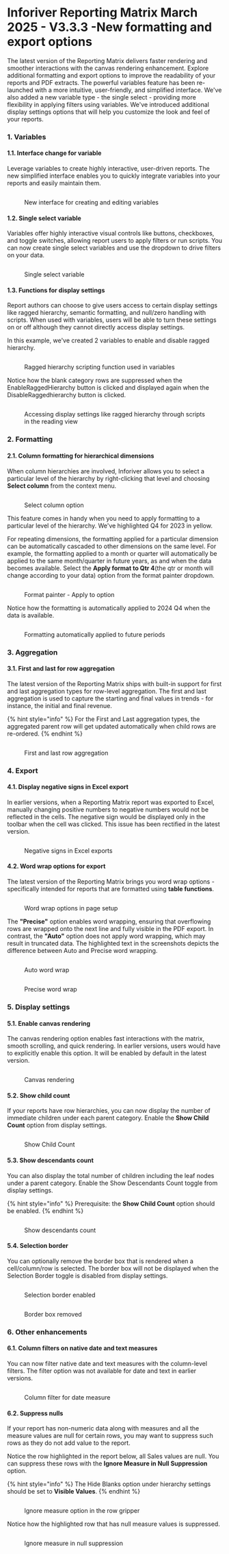 # Inforiver Reporting Matrix March 2025 - V3.3.3 -New formatting and export options

The latest version of the Reporting Matrix delivers faster rendering and smoother interactions with the canvas rendering enhancement. Explore additional formatting and export options to improve the readability of your reports and PDF extracts. The powerful variables feature has been re-launched with a more intuitive, user-friendly, and simplified interface. We've also added a new variable type - the single select - providing more flexibility in applying filters using variables. We've introduced additional display settings options that will help you customize the look and feel of your reports.

### 1. Variables

#### 1.1. Interface change for variable

Leverage variables to create highly interactive, user-driven reports. The new simplified interface enables you to quickly integrate variables into your reports and easily maintain them.

<figure><img src="../.gitbook/assets/image (1362).png" alt=""><figcaption><p>New interface for creating and editing variables</p></figcaption></figure>

#### 1.2. Single select variable

Variables offer highly interactive visual controls like buttons, checkboxes, and toggle switches,  allowing report users to apply filters or run scripts. You can now create single select variables and use the dropdown to drive filters on your data.

<figure><img src="../.gitbook/assets/image (1340).png" alt=""><figcaption><p>Single select variable</p></figcaption></figure>

#### 1.3. Functions for display settings

Report authors can choose to give users access to certain display settings like ragged hierarchy, semantic formatting, and null/zero handling with scripts. When used with variables, users will be able to turn these settings on or off although they cannot directly access display settings.

In this example, we've created 2 variables to enable and disable ragged hierarchy.

<figure><img src="../.gitbook/assets/image (1363).png" alt=""><figcaption><p>Ragged hierarchy scripting function used in variables</p></figcaption></figure>

Notice how the blank category rows are suppressed when the EnableRaggedHierarchy button is clicked and displayed again when the DisableRaggedhierarchy button is clicked.

<figure><img src="../.gitbook/assets/Untitled Project (28).gif" alt=""><figcaption><p>Accessing display settings like ragged hierarchy through scripts in the reading view</p></figcaption></figure>

### 2. Formatting

#### 2.1. Column formatting for hierarchical dimensions

When column hierarchies are involved, Inforiver allows you to select a particular level of the hierarchy by right-clicking that level and choosing **Select column** from the context menu.&#x20;

<figure><img src="../.gitbook/assets/image (1344).png" alt=""><figcaption><p>Select column option</p></figcaption></figure>

This feature comes in handy when you need to apply formatting to a particular level of the hierarchy. We've highlighted Q4 for 2023 in yellow.

For repeating dimensions, the formatting applied for a particular dimension can be automatically cascaded to other dimensions on the same level. For example, the formatting applied to a month or quarter will automatically be applied to the same month/quarter in future years, as and when the data becomes available. Select the **Apply format to Qtr 4**(the qtr or month will change according to your data) option from the format painter dropdown.

<figure><img src="../.gitbook/assets/image (1345).png" alt=""><figcaption><p>Format painter - Apply to option</p></figcaption></figure>

Notice how the formatting is automatically applied to 2024 Q4 when the data is available.

<figure><img src="../.gitbook/assets/Untitled Project (26).gif" alt=""><figcaption><p>Formatting automatically applied to future periods</p></figcaption></figure>

### 3. Aggregation

#### 3.1. First and last for row aggregation

The latest version of the Reporting Matrix ships with built-in support for first and last aggregation types for row-level aggregation. The first and last aggregation is used to capture the starting and final values in trends - for instance, the initial and final revenue.

{% hint style="info" %}
For the First and Last aggregation types, the aggregated parent row will get updated automatically when child rows are re-ordered.
{% endhint %}

<figure><img src="../.gitbook/assets/image (1338).png" alt=""><figcaption><p>First and last row aggregation</p></figcaption></figure>

### 4. Export

#### 4.1. Display negative signs in Excel export

In earlier versions, when a Reporting Matrix report was exported to Excel, manually changing positive numbers to negative numbers would not be reflected in the cells. The negative sign would be displayed only in the toolbar when the cell was clicked. This issue has been rectified in the latest version.

<figure><img src="../.gitbook/assets/image (1337).png" alt=""><figcaption><p>Negative signs in Excel exports</p></figcaption></figure>

#### 4.2. Word wrap options for export

The latest version of the Reporting Matrix brings you word wrap options - specifically intended for reports that are formatted using **table functions**.&#x20;

<figure><img src="../.gitbook/assets/image (1) (1) (1) (1) (1) (1) (1) (1) (1) (1) (1).png" alt=""><figcaption><p>Word wrap options in page setup</p></figcaption></figure>

The **"Precise"** option enables word wrapping, ensuring that overflowing rows are wrapped onto the next line and fully visible in the PDF export. In contrast, the **"Auto"** option does not apply word wrapping, which may result in truncated data. The highlighted text in the screenshots depicts the difference between Auto and Precise word wrapping.

<div><figure><img src="../.gitbook/assets/image (1) (1) (1) (1) (1) (1) (1) (1) (1) (1) (1) (1).png" alt=""><figcaption><p>Auto word wrap</p></figcaption></figure> <figure><img src="../.gitbook/assets/2025-03-14_15h53_55.png" alt=""><figcaption><p>Precise word wrap</p></figcaption></figure></div>



### 5. Display settings

#### 5.1. Enable canvas rendering

The canvas rendering option enables fast interactions with the matrix, smooth scrolling, and quick rendering. In earlier versions, users would have to explicitly enable this option. It will be enabled by default in the latest version.

<figure><img src="../.gitbook/assets/image (1341).png" alt=""><figcaption><p>Canvas rendering</p></figcaption></figure>

#### 5.2. Show child count

If your reports have row hierarchies, you can now display the number of immediate children under each parent category. Enable the **Show Child Count** option from display settings.

<figure><img src="../.gitbook/assets/image (1342).png" alt=""><figcaption><p>Show Child Count</p></figcaption></figure>

#### 5.3. Show descendants count

You can also display the total number of children including the leaf nodes under a parent category. Enable the Show Descendants Count toggle from display settings.

{% hint style="info" %}
Prerequisite: the **Show Child Count** option should be enabled.
{% endhint %}

<figure><img src="../.gitbook/assets/image (1343).png" alt=""><figcaption><p>Show descendants count</p></figcaption></figure>

#### 5.4. Selection border

You can optionally remove the border box that is rendered when a cell/column/row is selected. The border box will not be displayed when the Selection Border toggle is disabled from display settings.

<div><figure><img src="../.gitbook/assets/image (1346).png" alt=""><figcaption><p>Selection border enabled</p></figcaption></figure> <figure><img src="../.gitbook/assets/2025-03-14_13h00_37.png" alt=""><figcaption><p>Border box removed</p></figcaption></figure></div>

### 6. Other enhancements

#### 6.1. Column filters on native date and text measures

You can now filter native date and text measures with the column-level filters. The filter option was not available for date and text in earlier versions.

<figure><img src="../.gitbook/assets/image (1) (1) (1) (1) (1) (1) (1) (1).png" alt=""><figcaption><p>Column filter for date measure</p></figcaption></figure>

#### 6.2. Suppress nulls

If your report has non-numeric data along with measures and all the measure values are null for certain rows, you may want to suppress such rows as they do not add value to the report.

Notice the row highlighted in the report below, all Sales values are null. You can suppress these rows with the **Ignore Measure in Null Suppression** option.

{% hint style="info" %}
The Hide Blanks option under hierarchy settings should be set to **Visible Values**.
{% endhint %}

<figure><img src="../.gitbook/assets/image (2) (1) (1) (1).png" alt=""><figcaption><p>Ignore measure option in the row gripper</p></figcaption></figure>

Notice how the highlighted row that has null measure values is suppressed.

<figure><img src="../.gitbook/assets/Untitled Project (1).gif" alt=""><figcaption><p>Ignore measure in null suppression</p></figcaption></figure>
